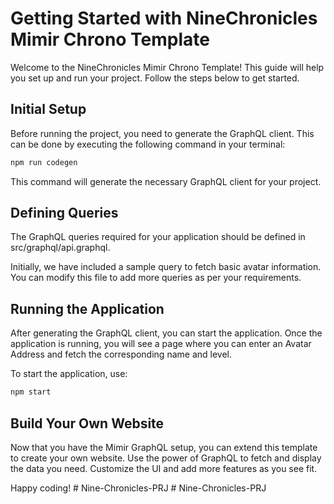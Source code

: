 # Getting Started with NineChronicles Mimir Chrono Template
Welcome to the NineChronicles Mimir Chrono Template! This guide will help you set up and run your project. Follow the steps below to get started.

## Initial Setup
Before running the project, you need to generate the GraphQL client. This can be done by executing the following command in your terminal:

```sh
npm run codegen
```
This command will generate the necessary GraphQL client for your project.

## Defining Queries
The GraphQL queries required for your application should be defined in src/graphql/api.graphql.

Initially, we have included a sample query to fetch basic avatar information. You can modify this file to add more queries as per your requirements.

## Running the Application
After generating the GraphQL client, you can start the application. Once the application is running, you will see a page where you can enter an Avatar Address and fetch the corresponding name and level.

To start the application, use:
```sh
npm start
```

## Build Your Own Website
Now that you have the Mimir GraphQL setup, you can extend this template to create your own website. Use the power of GraphQL to fetch and display the data you need. Customize the UI and add more features as you see fit.

Happy coding!
#   N i n e - C h r o n i c l e s - P R J  
 #   N i n e - C h r o n i c l e s - P R J  
 